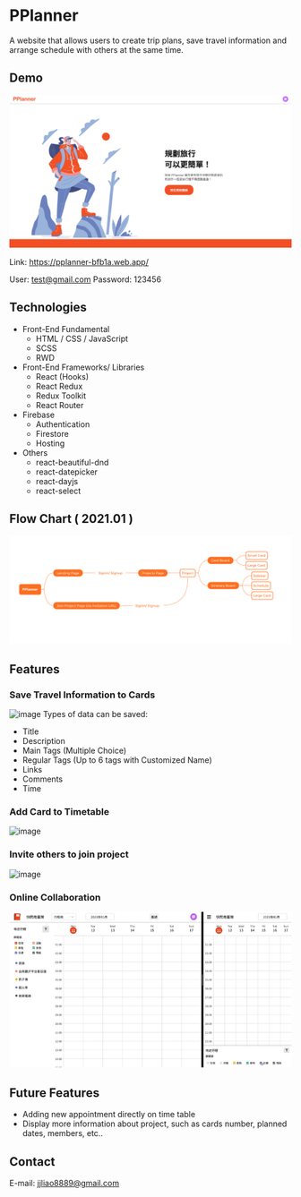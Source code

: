 # PPlanner

A website that allows users to create trip plans, save travel information and arrange schedule with others at the same time.

## Demo

![image](./PPlanner-pic/pplanner_general.png)

Link: https://pplanner-bfb1a.web.app/

User: test@gmail.com Password: 123456

## Technologies

- Front-End Fundamental
  - HTML / CSS / JavaScript
  - SCSS
  - RWD
- Front-End Frameworks/ Libraries
  - React (Hooks)
  - React Redux
  - Redux Toolkit
  - React Router
- Firebase
  - Authentication
  - Firestore
  - Hosting
- Others
  - react-beautiful-dnd
  - react-datepicker
  - react-dayjs
  - react-select

## Flow Chart ( 2021.01 )

![image](./PPlanner-pic/flowChart.png)

## Features

### Save Travel Information to Cards

![image](./PPlanner-pic/addCard.gif)
Types of data can be saved:

- Title
- Description
- Main Tags (Multiple Choice)
- Regular Tags (Up to 6 tags with Customized Name)
- Links
- Comments
- Time

### Add Card to Timetable

![image](./PPlanner-pic/addTime.gif)

### Invite others to join project

![image](./PPlanner-pic/invite.gif)

### Online Collaboration

![image](./PPlanner-pic/collaboration.gif)

## Future Features

- Adding new appointment directly on time table
- Display more information about project, such as cards number, planned dates, members, etc..

## Contact

E-mail: <jjliao8889@gmail.com>

